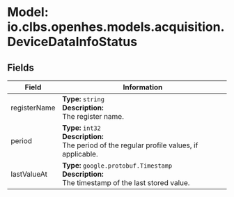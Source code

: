 # Model: io.clbs.openhes.models.acquisition.DeviceDataInfoStatus

## Fields

| Field | Information |
| --- | --- |
| registerName | <b>Type:</b> `string`<br><b>Description:</b><br>The register name. |
| period | <b>Type:</b> `int32`<br><b>Description:</b><br>The period of the regular profile values, if applicable. |
| lastValueAt | <b>Type:</b> `google.protobuf.Timestamp`<br><b>Description:</b><br>The timestamp of the last stored value. |


